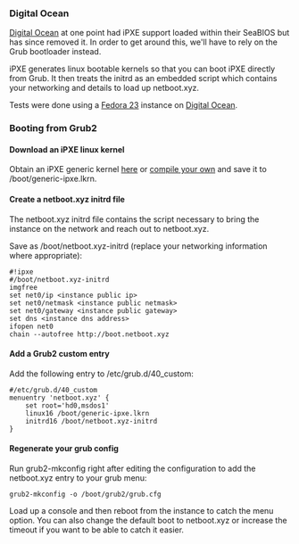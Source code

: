 ### Digital Ocean

[Digital Ocean](https://m.do.co/c/ab4e8f17ba0d) at one point had iPXE support loaded within their SeaBIOS but has since removed it.  In order to get around this, we'll have to rely on the Grub bootloader instead.

iPXE generates linux bootable kernels so that you can boot iPXE directly from Grub.  It then treats the initrd as an embedded script which contains your networking and details to load up netboot.xyz.

Tests were done using a [Fedora 23](https://getfedora.org) instance on [Digital Ocean](https://m.do.co/c/ab4e8f17ba0d).

### Booting from Grub2

#### Download an iPXE linux kernel

Obtain an iPXE generic kernel [here](http://boot.netboot.xyz/ipxe/generic-ipxe.lkrn) or [compile your own](http://ipxe.org/download) and save it to /boot/generic-ipxe.lkrn.

#### Create a netboot.xyz initrd file

The netboot.xyz initrd file contains the script necessary to bring the instance on the network and reach out to netboot.xyz.

Save as /boot/netboot.xyz-initrd (replace your networking information where appropriate):

    #!ipxe
    #/boot/netboot.xyz-initrd
    imgfree
    set net0/ip <instance public ip>
    set net0/netmask <instance public netmask>
    set net0/gateway <instance public gateway>
    set dns <instance dns address>
    ifopen net0
    chain --autofree http://boot.netboot.xyz

#### Add a Grub2 custom entry

Add the following entry to /etc/grub.d/40_custom:

    #/etc/grub.d/40_custom
    menuentry 'netboot.xyz' {
        set root='hd0,msdos1'
        linux16 /boot/generic-ipxe.lkrn
        initrd16 /boot/netboot.xyz-initrd
    }

#### Regenerate your grub config

Run grub2-mkconfig right after editing the configuration to add the netboot.xyz entry to your grub menu:

    grub2-mkconfig -o /boot/grub2/grub.cfg

Load up a console and then reboot from the instance to catch the menu option.  You can also change the default boot to netboot.xyz or increase the timeout if you want to be able to catch it easier.


